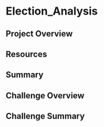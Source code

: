 # Election_Analysis

## Project Overview



## Resources

## Summary

## Challenge Overview

## Challenge Summary


